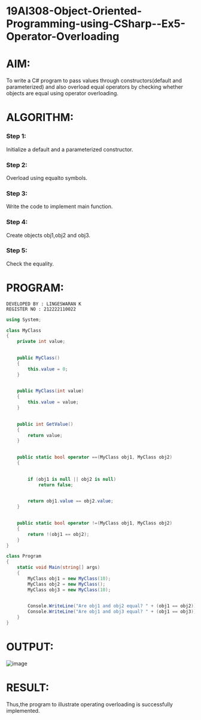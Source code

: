 # 19AI308-Object-Oriented-Programming-using-CSharp--Ex5-Operator-Overloading

# AIM:
To write a C# program to pass values through constructors(default and parameterized) and also overload equal operators by checking whether objects 
are equal using operator overloading. 

# ALGORITHM:
### Step 1:
Initialize a default and a parameterized constructor.

### Step 2:
Overload using equalto symbols.

### Step 3:
Write the code to implement main function.

### Step 4:
Create objects obj1,obj2 and obj3.

### Step 5:
Check the equality.

# PROGRAM:
```
DEVELOPED BY : LINGESWARAN K
REGISTER NO : 212222110022
```
```c#
using System;

class MyClass
{
    private int value;

    
    public MyClass()
    {
        this.value = 0;
    }

  
    public MyClass(int value)
    {
        this.value = value;
    }

    
    public int GetValue()
    {
        return value;
    }

   
    public static bool operator ==(MyClass obj1, MyClass obj2)
    {

       
        if (obj1 is null || obj2 is null)
            return false;

        
        return obj1.value == obj2.value;
    }

    
    public static bool operator !=(MyClass obj1, MyClass obj2)
    {
        return !(obj1 == obj2);
    }
}

class Program
{
    static void Main(string[] args)
    {
        MyClass obj1 = new MyClass(10);
        MyClass obj2 = new MyClass(); 
        MyClass obj3 = new MyClass(10);

   
        Console.WriteLine("Are obj1 and obj2 equal? " + (obj1 == obj2));
        Console.WriteLine("Are obj1 and obj3 equal? " + (obj1 == obj3));
    }
}
```

# OUTPUT:
![image](https://github.com/22008686/19AI308-Object-Oriented-Programming-using-CSharp--Ex5-Operator-Overloading/assets/118916413/8be35424-35be-41c7-bc95-a8da2ad8522a)

# RESULT:
Thus,the program to illustrate operating overloading is successfully implemented.
